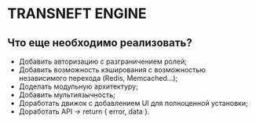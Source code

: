 # TRANSNEFT ENGINE

## Что еще необходимо реализовать?

* Добавить авторизацию с разграничением ролей;
* Добавить возможность кэширования с возможностью независимого перехода (Redis, Memcached...);
* Доделать модульную архитектуру;
* Добавить мультиязычность;
* Доработать движок с добавлением UI для полноценной установки;
* Доработать API -> return { error, data }.

